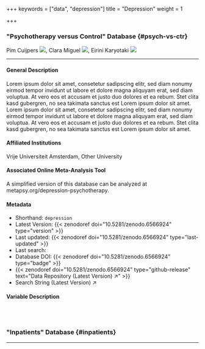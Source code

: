 +++
keywords = ["data", "depression"]
title = "Depression"
weight = 1

+++
### "Psychotherapy versus Control" Database {#psych-vs-ctr}

Pim Cuijpers <a target="_blank" href="https://orcid.org/xxxx-xxxx-xxxx-xxxx"><img style="display: inline-block !important" src="https://info.orcid.org/wp-content/uploads/2019/11/orcid_16x16.png"/></a>,
Clara Miguel <a target="_blank" href="https://orcid.org/xxxx-xxxx-xxxx-xxxx"><img style="display: inline-block !important" src="https://info.orcid.org/wp-content/uploads/2019/11/orcid_16x16.png"/></a>,
Eirini Karyotaki <a target="_blank" href="https://orcid.org/xxxx-xxxx-xxxx-xxxx"><img style="display: inline-block !important" src="https://info.orcid.org/wp-content/uploads/2019/11/orcid_16x16.png"/></a>

***

#### General Description

Lorem ipsum dolor sit amet, consetetur sadipscing elitr, sed diam nonumy eirmod tempor invidunt ut labore et dolore magna aliquyam erat, sed diam voluptua. At vero eos et accusam et justo duo dolores et ea rebum. Stet clita kasd gubergren, no sea takimata sanctus est Lorem ipsum dolor sit amet. Lorem ipsum dolor sit amet, consetetur sadipscing elitr, sed diam nonumy eirmod tempor invidunt ut labore et dolore magna aliquyam erat, sed diam voluptua. At vero eos et accusam et justo duo dolores et ea rebum. Stet clita kasd gubergren, no sea takimata sanctus est Lorem ipsum dolor sit amet.

#### Affiliated Institutions

Vrije Universiteit Amsterdam, Other University

#### Associated Online Meta-Analysis Tool

A simplified version of this database can be analyzed at <a link="https://metapsy.org/depression-psychotherapy" target="_blank">metapsy.org/depression-psychotherapy</a>.

#### Metadata

* Shorthand: `depression`
* Latest Version: {{< zenodoref doi="10.5281/zenodo.6566924" type="version" >}}
* Last updated: {{< zenodoref doi="10.5281/zenodo.6566924" type="last-updated" >}}
* Last search:
* Database DOI: {{< zenodoref doi="10.5281/zenodo.6566924" type="badge" >}}
* {{< zenodoref doi="10.5281/zenodo.6566924" type="github-release" text="Data Repository (Latest Version) ↗" >}}
* Search String (Latest Version) ↗

#### Variable Description

<br></br>

### "Inpatients" Database {#inpatients}

***